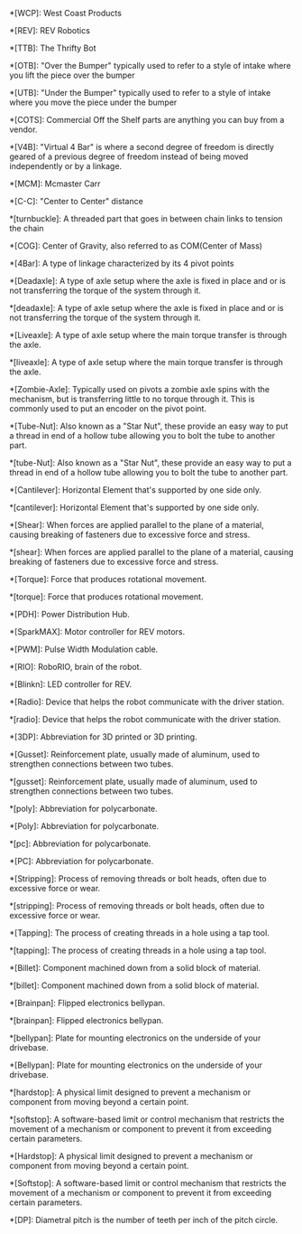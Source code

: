 *[WCP]: West Coast Products

*[REV]: REV Robotics

*[TTB]: The Thrifty Bot

*[OTB]: "Over the Bumper" typically used to refer to a style of intake where you lift the piece over the bumper

*[UTB]: "Under the Bumper" typically used to refer to a style of intake where you move the piece under the bumper

*[COTS]: Commercial Off the Shelf parts are anything you can buy from a vendor.

*[V4B]: "Virtual 4 Bar" is where a second degree of freedom is directly geared of a previous degree of freedom instead of being moved independently or by a linkage.

*[MCM]: Mcmaster Carr

*[C-C]: "Center to Center" distance

*[turnbuckle]: A threaded part that goes in between chain links to tension the chain

*[COG]: Center of Gravity, also referred to as COM(Center of Mass)

*[4Bar]: A type of linkage characterized by its 4 pivot points

*[Deadaxle]: A type of axle setup where the axle is fixed in place and or is not transferring the torque of the system through it.

*[deadaxle]: A type of axle setup where the axle is fixed in place and or is not transferring the torque of the system through it.

*[Liveaxle]: A type of axle setup where the main torque transfer is through the axle.

*[liveaxle]: A type of axle setup where the main torque transfer is through the axle.

*[Zombie-Axle]: Typically used on pivots a zombie axle spins with the mechanism, but is transferring little to no torque through it. This is commonly used to put an encoder on the pivot point.

*[Tube-Nut]: Also known as a "Star Nut", these provide an easy way to put a thread in end of a hollow tube allowing you to bolt the tube to another part. 

*[tube-Nut]: Also known as a "Star Nut", these provide an easy way to put a thread in end of a hollow tube allowing you to bolt the tube to another part. 

*[Cantilever]: Horizontal Element that's supported by one side only.

*[cantilever]: Horizontal Element that's supported by one side only.

*[Shear]: When forces are applied parallel to the plane of a material, causing breaking of fasteners due to excessive force and stress.

*[shear]: When forces are applied parallel to the plane of a material, causing breaking of fasteners due to excessive force and stress.

*[Torque]: Force that produces rotational movement.

*[torque]: Force that produces rotational movement.

*[PDH]: Power Distribution Hub.

*[SparkMAX]: Motor controller for REV motors.

*[PWM]: Pulse Width Modulation cable.

*[RIO]: RoboRIO, brain of the robot.

*[Blinkn]: LED controller for REV.

*[Radio]: Device that helps the robot communicate with the driver station.

*[radio]: Device that helps the robot communicate with the driver station.

*[3DP]: Abbreviation for 3D printed or 3D printing.

*[Gusset]: Reinforcement plate, usually made of aluminum, used to strengthen connections between two tubes.

*[gusset]: Reinforcement plate, usually made of aluminum, used to strengthen connections between two tubes.

*[poly]: Abbreviation for polycarbonate.

*[Poly]: Abbreviation for polycarbonate.

*[pc]: Abbreviation for polycarbonate.

*[PC]: Abbreviation for polycarbonate.

*[Stripping]: Process of removing threads or bolt heads, often due to excessive force or wear.

*[stripping]: Process of removing threads or bolt heads, often due to excessive force or wear.

*[Tapping]: The process of creating threads in a hole using a tap tool.

*[tapping]: The process of creating threads in a hole using a tap tool.

*[Billet]: Component machined down from a solid block of material.

*[billet]: Component machined down from a solid block of material.

*[Brainpan]: Flipped electronics bellypan.

*[brainpan]: Flipped electronics bellypan.

*[bellypan]:  Plate for mounting electronics on the underside of your drivebase.

*[Bellypan]:  Plate for mounting electronics on the underside of your drivebase.

*[hardstop]: A physical limit designed to prevent a mechanism or component from moving beyond a certain point.

*[softstop]:  A software-based limit or control mechanism that restricts the movement of a mechanism or component to prevent it from exceeding certain parameters.

*[Hardstop]: A physical limit designed to prevent a mechanism or component from moving beyond a certain point.

*[Softstop]:  A software-based limit or control mechanism that restricts the movement of a mechanism or component to prevent it from exceeding certain parameters.

*[DP]: Diametral pitch is the number of teeth per inch of the pitch circle.